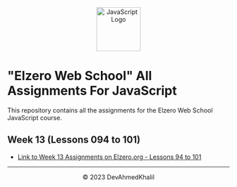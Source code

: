 <div align="center">
  <img src="https://upload.wikimedia.org/wikipedia/commons/6/6a/JavaScript-logo.png" alt="JavaScript Logo" width="100" height="100">
</div>

# "Elzero Web School" All Assignments For JavaScript

This repository contains all the assignments for the Elzero Web School JavaScript course.

## Week 13 (Lessons 094 to 101)

- [Link to Week 13 Assignments on Elzero.org - Lessons 94 to 101](https://elzero.org/javascript-bootcamp-assignments-lesson-from-094-to-101/lesson-from-094-to-101/)

---
<div align="center">
  &copy; 2023 DevAhmedKhalil
</div>

